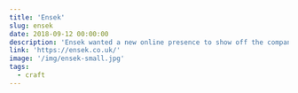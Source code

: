 ```yaml
---
title: 'Ensek'
slug: ensek
date: 2018-09-12 00:00:00
description: 'Ensek wanted a new online presence to show off the company ethos and help them target new prospects. This site was built using Craft CMS to provide the best experience for updating and managing their content.'
link: 'https://ensek.co.uk/'
image: '/img/ensek-small.jpg'
tags:
  - craft
---
```

